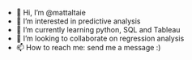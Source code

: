 - 👋 Hi, I’m @mattaltaie
- 👀 I’m interested in predictive analysis
- 🌱 I’m currently learning python, SQL and Tableau
- 💞️ I’m looking to collaborate on regression analysis
- 📫 How to reach me: send me a message :)

<!---
mattaltaie/mattaltaie is a ✨ special ✨ repository because its `README.md` (this file) appears on your GitHub profile.
You can click the Preview link to take a look at your changes.
--->
